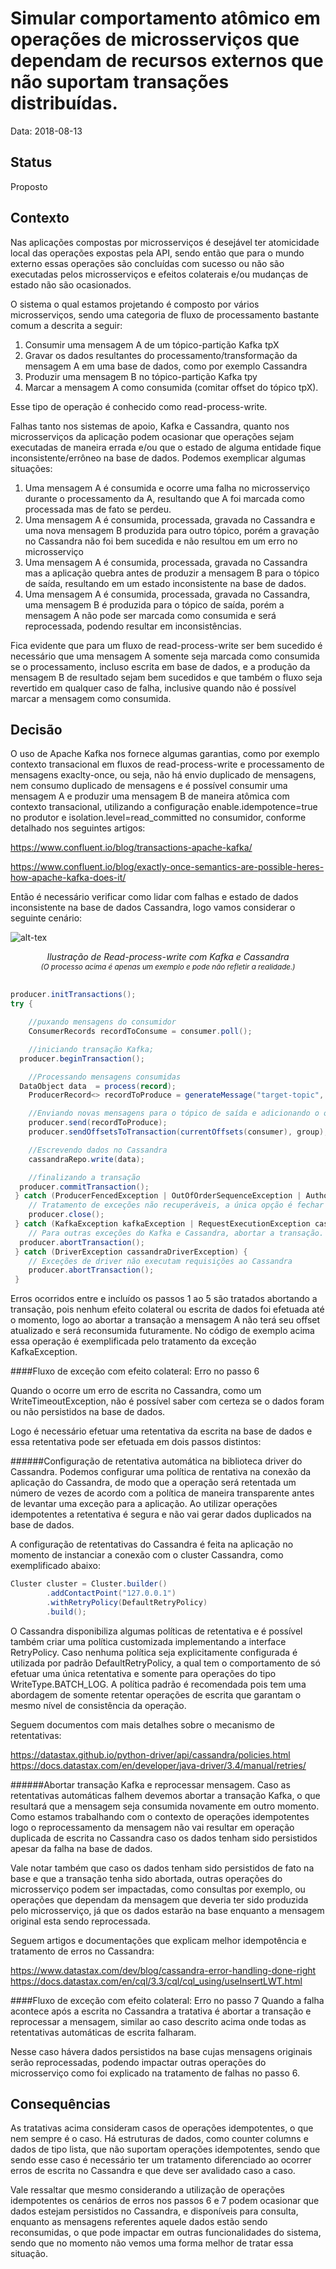 # Simular comportamento atômico em operações de microsserviços que dependam de recursos externos que não suportam transações distribuídas.

Data: 2018-08-13

## Status
Proposto

## Contexto
Nas aplicações compostas por microsserviços é desejável ter atomicidade local das operações expostas pela API, sendo então que para o mundo externo essas operações são concluídas com sucesso ou não são executadas pelos microsserviços e efeitos colaterais e/ou mudanças de estado não são ocasionados.

O sistema o qual estamos projetando é composto por vários microsserviços, sendo uma categoria de fluxo de processamento bastante comum a descrita a seguir:
1)	Consumir uma mensagem A de um tópico-partição Kafka tpX
2)	Gravar os dados resultantes do processamento/transformação da mensagem A em uma base de dados, como por exemplo Cassandra
3)	Produzir uma mensagem B no tópico-partição Kafka tpy
4)	Marcar a mensagem A como consumida (comitar offset do tópico tpX).

Esse tipo de operação é conhecido como read-process-write.

Falhas tanto nos sistemas de apoio, Kafka e Cassandra, quanto nos microsserviços da aplicação podem ocasionar que operações sejam executadas de maneira errada e/ou que o estado de alguma entidade fique inconsistente/errôneo na base de dados. Podemos exemplicar algumas situações:

1)	Uma mensagem A é consumida e ocorre uma falha no microsserviço durante o processamento da A, resultando que A foi marcada como processada mas de fato se perdeu.
2)	Uma mensagem A é consumida, processada, gravada no Cassandra e uma nova mensagem B produzida para outro tópico, porém a gravação no Cassandra não foi bem sucedida e não resultou em um erro no microsserviço
3)	Uma mensagem A é consumida, processada, gravada no Cassandra mas a aplicação quebra antes de produzir a mensagem B para o tópico de saída, resultando em um estado inconsistente na base de dados.
4)	Uma mensagem A é consumida, processada, gravada no Cassandra, uma mensagem B é produzida para o tópico de saída, porém a mensagem A não pode ser marcada como consumida e será reprocessada, podendo resultar em inconsistências.

Fica evidente que para um fluxo de read-process-write ser bem sucedido é necessário que uma mensagem A somente seja marcada como consumida se o processamento, incluso escrita em base de dados, e a produção da mensagem B de resultado sejam bem sucedidos e que também o fluxo seja revertido em qualquer caso de falha, inclusive quando não é possível marcar a mensagem como consumida.

## Decisão
O  uso de Apache Kafka nos fornece algumas garantias, como por exemplo contexto transacional em fluxos de read-process-write e processamento de mensagens exaclty-once, ou seja, não há envio duplicado de mensagens, nem consumo duplicado de mensagens e é possível consumir uma mensagem A e produzir uma mensagem B de maneira atômica com contexto transacional, utilizando a configuração enable.idempotence=true no produtor e isolation.level=read_committed no consumidor, conforme detalhado nos seguintes artigos:

https://www.confluent.io/blog/transactions-apache-kafka/

https://www.confluent.io/blog/exactly-once-semantics-are-possible-heres-how-apache-kafka-does-it/

Então é necessário verificar como lidar com falhas e estado de dados inconsistente na base de dados Cassandra, logo vamos considerar o seguinte cenário:

[logo]: read-process-write.png "Read-process-write com Kafka e Cassandra"
![alt-tex][logo]
<center>
    <i>
        Ilustração de Read-process-write com Kafka e Cassandra<br/>
        <sub>
            (O processo acima é apenas um exemplo e pode não refletir a realidade.)
        </sub>
    </i>
</center>
<br/>

```java {.line-numbers}
producer.initTransactions();
try {

	//puxando mensagens do consumidor
	ConsumerRecords recordToConsume = consumer.poll();

	//iniciando transação Kafka;
  producer.beginTransaction();

	//Processando mensagens consumidas
  DataObject data  = process(record);
	ProducerRecord<> recordToProduce = generateMessage("target-topic", data);

	//Enviando novas mensagens para o tópico de saída e adicionando o offset do tópico consumido para a transação
	producer.send(recordToProduce);
	producer.sendOffsetsToTransaction(currentOffsets(consumer), group);

	//Escrevendo dados no Cassandra
	cassandraRepo.write(data);

	//finalizando a transação
  producer.commitTransaction();
 } catch (ProducerFencedException | OutOfOrderSequenceException | AuthorizationException e) {
    // Tratamento de exceções não recuperáveis, a única opção é fechar a conexão do produtor
    producer.close();
 } catch (KafkaException kafkaException | RequestExecutionException cassandraRequestException) {
    // Para outras exceções do Kafka e Cassandra, abortar a transação.
  producer.abortTransaction();
 } catch (DriverException cassandraDriverException) {
	// Exceções de driver não executam requisições ao Cassandra
	producer.abortTransaction();
 }
```

Erros ocorridos entre e incluído os passos 1 ao 5 são tratados abortando a transação, pois nenhum efeito colateral ou escrita de dados foi efetuada até o momento, logo ao abortar a transação a mensagem A não terá seu offset atualizado e será reconsumida futuramente. No código de exemplo acima essa operação é exemplificada pelo tratamento da exceção KafkaException.

####Fluxo de exceção com efeito colateral: Erro no passo 6

Quando o ocorre um erro de escrita no Cassandra, como um WriteTimeoutException, não é possível saber com certeza se o dados foram ou não persistidos na base de dados.

Logo é necessário efetuar uma retentativa da escrita na base de dados e essa retentativa pode ser efetuada em dois passos distintos:

######Configuração de retentativa automática na biblioteca driver do Cassandra.
Podemos configurar uma política de rentativa na conexão da aplicação do Cassandra, de modo que a operação será retentada um número de vezes de acordo com a política de maneira transparente antes de levantar uma exceção para a aplicação. Ao utilizar operações idempotentes a retentativa é segura e não vai gerar dados duplicados na base de dados.

A configuração de retentativas do Cassandra é feita na aplicação no momento de instanciar a conexão com o cluster Cassandra, como exemplificado abaixo:

```java {.line-numbers}
Cluster cluster = Cluster.builder()
        .addContactPoint("127.0.0.1")
        .withRetryPolicy(DefaultRetryPolicy)
        .build();
```        

O Cassandra disponibiliza algumas políticas de retentativa e é possível também criar uma política customizada implementando a interface RetryPolicy. Caso nenhuma política seja explicitamente configurada é utilizada por padrão DefaultRetryPolicy, a qual tem o comportamento de só efetuar uma única retentativa e somente para operações do tipo WriteType.BATCH_LOG. A política padrão é recomendada pois tem uma abordagem de somente retentar operações de escrita que garantam o mesmo nível de consistência da operação.

Seguem documentos com mais detalhes sobre o mecanismo de retentativas:

https://datastax.github.io/python-driver/api/cassandra/policies.html
https://docs.datastax.com/en/developer/java-driver/3.4/manual/retries/   

######Abortar transação Kafka e reprocessar mensagem.
Caso as retentativas automáticas falhem devemos abortar a transação Kafka, o que resultará que a mensagem seja consumida novamente em outro momento. Como estamos trabalhando com o contexto de operações idempotentes logo o reprocessamento da mensagem não vai resultar em operação duplicada de escrita no Cassandra caso os dados tenham sido persistidos apesar da falha na base de dados.

Vale notar também que caso os dados tenham sido persistidos de fato na base e que a transação tenha sido abortada, outras operações do microsserviço podem ser impactadas, como consultas por exemplo, ou operações que dependam da mensagem que deveria ter sido produzida pelo microsserviço, já que os dados estarão na base enquanto a mensagem original esta sendo reprocessada.

Seguem artigos e documentações que explicam melhor idempotência e tratamento de erros no Cassandra:

https://www.datastax.com/dev/blog/cassandra-error-handling-done-right
https://docs.datastax.com/en/cql/3.3/cql/cql_using/useInsertLWT.html

####Fluxo de exceção com efeito colateral: Erro no passo 7
Quando a falha acontece após a escrita no Cassandra a tratativa é abortar a transação e reprocessar a mensagem, similar ao caso descrito acima onde todas as retentativas automáticas de escrita falharam.

Nesse caso hávera dados persistidos na base cujas mensagens originais serão reprocessadas, podendo impactar outras operações do microsserviço como foi explicado na tratamento de falhas no passo 6.

## Consequências

As tratativas acima consideram casos de operações idempotentes, o que nem sempre é o caso. Há estruturas de dados, como counter columns e dados de tipo lista, que não suportam operações idempotentes, sendo que sendo esse caso é necessário ter um tratamento diferenciado ao ocorrer erros de escrita no Cassandra e que deve ser avalidado caso a caso.

Vale ressaltar que mesmo considerando a utilização de operações idempotentes os cenários de erros nos passos 6 e 7 podem ocasionar que dados estejam persistidos no Cassandra, e disponíveis para consulta, enquanto as mensagens referentes aquele dados estão sendo reconsumidas, o que pode impactar em outras funcionalidades do sistema, sendo que no momento não vemos uma forma melhor de tratar essa situação.
